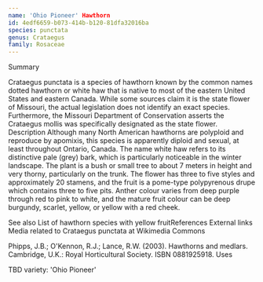 ```yaml
---
name: 'Ohio Pioneer' Hawthorn
id: 4edf6659-b073-414b-b120-81dfa32016ba
species: punctata
genus: Crataegus
family: Rosaceae
---
```

Summary



Crataegus punctata is a species of hawthorn known by the common names dotted hawthorn or white haw that is native to most of the eastern United States and eastern Canada. While some sources claim it is the state flower of Missouri, the actual legislation does not identify an exact species. Furthermore, the Missouri Department of Conservation asserts the Crataegus mollis was specifically designated as the state flower.
Description
Although many North American hawthorns are polyploid and reproduce by apomixis, this species is apparently diploid and sexual, at least throughout Ontario, Canada. The name white haw refers to its distinctive pale (grey) bark, which is particularly noticeable in the winter landscape. The plant is a bush or small tree to about 7 meters in height and very thorny, particularly on the trunk. The flower has three to five styles and approximately 20 stamens, and the fruit is a pome-type polypyrenous drupe which contains three to five pits. Anther colour varies from deep purple through red to pink to white, and the mature fruit colour can be deep burgundy, scarlet, yellow, or yellow with a red cheek.

See also
List of hawthorn species with yellow fruitReferences
External links
 Media related to Crataegus punctata at Wikimedia Commons

Phipps, J.B.; O'Kennon, R.J.; Lance, R.W. (2003). Hawthorns and medlars. Cambridge, U.K.: Royal Horticultural Society. ISBN 0881925918.
Uses

TBD
variety:  'Ohio Pioneer'